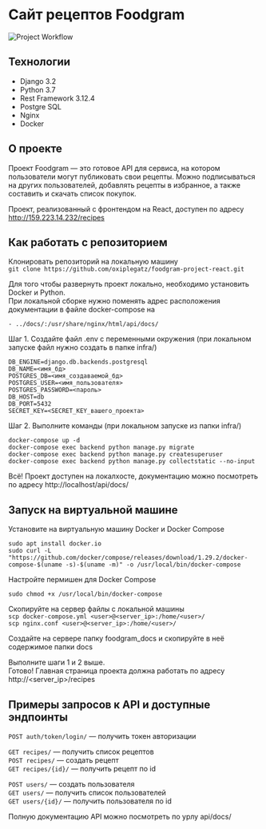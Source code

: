 # Сайт рецептов Foodgram
![Project Workflow](https://github.com/oxiplegatz/foodgram-project-react/actions/workflows/foodgram_workflow.yml/badge.svg)
## Технологии
* Django 3.2
* Python 3.7
* Rest Framework 3.12.4
* Postgre SQL
* Nginx
* Docker
## О проекте
Проект Foodgram — это готовое API для сервиса, на котором пользователи могут
публиковать свои рецепты. Можно подписываться на других пользователей,
добавлять рецепты в избранное, а также составить и скачать список покупок.

Проект, реализованный с фронтендом на React, доступен по адресу http://159.223.14.232/recipes

## Как работать с репозиторием
Клонировать репозиторий на локальную машину  
`git clone https://github.com/oxiplegatz/foodgram-project-react.git`

Для того чтобы развернуть проект локально, необходимо установить Docker
и Python.   
При локальной сборке нужно поменять адрес расположения документации
в файле docker-compose на  

`- ../docs/:/usr/share/nginx/html/api/docs/`

Шаг 1. Создайте файл .env с переменными окружения
(при локальном запуске файл нужно создать в папке infra/)  
```
DB_ENGINE=django.db.backends.postgresql
DB_NAME=<имя_бд>
POSTGRES_DB=<имя_создаваемой_бд>
POSTGRES_USER=<имя_пользователя>
POSTGRES_PASSWORD=<пароль>
DB_HOST=db
DB_PORT=5432
SECRET_KEY=<SECRET_KEY_вашего_проекта>
```

Шаг 2. Выполните команды (при локальном запуске из папки infra/)  
```
docker-compose up -d  
docker-compose exec backend python manage.py migrate  
docker-compose exec backend python manage.py createsuperuser  
docker-compose exec backend python manage.py collectstatic --no-input
```  

Всё! Проект доступен на локалхосте, документацию можно посмотреть по
адресу http://localhost/api/docs/
## Запуск на виртуальной машине
Установите на виртуальную машину Docker и Docker Compose  
```
sudo apt install docker.io
sudo curl -L "https://github.com/docker/compose/releases/download/1.29.2/docker-compose-$(uname -s)-$(uname -m)" -o /usr/local/bin/docker-compose
```
Настройте пермишен для Docker Compose

`sudo chmod +x /usr/local/bin/docker-compose`

Скопируйте на сервер файлы с локальной машины  
`scp docker-compose.yml <user>@<server_ip>:/home/<user>/`  
`scp nginx.conf <user>@<server_ip>:/home/<user>/`

Создайте на сервере папку foodgram_docs и скопируйте в неё содержимое папки docs

Выполните шаги 1 и 2 выше.  
Готово! Главная страница проекта должна работать по адресу http://<server_ip>/recipes

## Примеры запросов к API и доступные эндпоинты

`POST auth/token/login/` — получить токен авторизации

`GET recipes/` — получить список рецептов  
`POST recipes/` — создать рецепт  
`GET recipes/{id}/` — получить рецепт по id

`POST users/` — создать пользователя  
`GET users/` — получить список пользователей  
`GET users/{id}/` — получить пользователя по id

Полную документацию API можно посмотреть по урлу api/docs/

